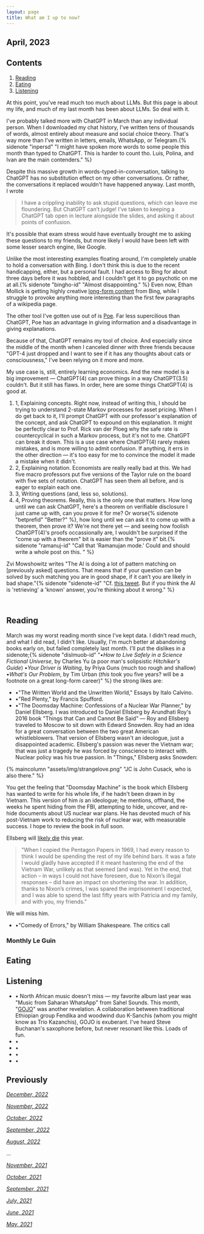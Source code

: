 ```yaml
---
layout: page
title: What am I up to now?
---
```


## April, 2023




## Contents
1. [Reading](#books)
2. [Eating](#Eating)
3. [Listening](#music)

At this point, you've read much too much about LLMs. But this page is about my life, and much of my last month has been about LLMs. So deal with it.

I've probably talked more with ChatGPT in March than any individual person. When I downloaded my chat history, I've written tens of thousands of words, almost entirely about measure and social choice theory. That's way more than I've written in letters, emails, WhatsApp, or Telegram.{% sidenote "inpersd" "I might have spoken more words to some people this month than typed to ChatGPT. This is harder to count tho. Luis, Polina, and Ivan are the main contenders." %}

Despite this massive growth in words-typed-in-conversation, talking to ChatGPT has no substitution effect on my other conversations. Or rather, the conversations it replaced wouldn't have happened anyway. Last month, I wrote

> I have a crippling inability to ask stupid questions, which can leave me floundering. But ChatGPT can’t judge! I’ve taken to keeping a ChatGPT tab open in lecture alongside the slides, and asking it about points of confusion.

It's possible that exam stress would have eventually brought me to asking these questions to my friends, but more likely I would have been left with some lesser search engine, like Google. 

Unlike the most interesting examples floating around, I'm completely unable to hold a conversation with Bing. I don't think this is due to the recent handicapping, either, but a personal fault. I had access to Bing for about three days before it was hobbled, and I couldn't get it to go psychotic on me at all.{% sidenote "bingho-id" "Almost disappointing." %} Even now, Ethan Mollick is getting highly creative [long-form content](https://twitter.com/emollick/status/1640544340882644992/photo/1) from Bing,  while I struggle to provoke anything more interesting than the first few paragraphs of a wikipedia page. 

The other tool I've gotten use out of is [Poe](https://poe.com/login?redirect_url=%2F). Far less supercilious than ChatGPT, Poe has an advantage in giving information and a disadvantage in giving explanations. 

Because of that, ChatGPT remains my tool of choice. And especially since the middle of the month when I canceled dinner with three friends because "GPT-4 just dropped and I want to see if it has any thoughts about cats or consciousness," I've been relying on it more and more. 

My use case is, still, entirely learning economics. And the new model is a big improvement — ChatGPT(4) can prove things in a way ChatGPT(3.5) couldn't. But it still has flaws. In order, here are some things ChatGPT(4) is good at. 
 
1. 1, Explaining concepts. Right now, instead of writing this, I should be trying to understand 2-state Markov processes for asset pricing. When I do get back to it, I'll prompt ChatGPT with our professor's explanation of the concept, and ask ChatGPT to expound on this explanation. It might be perfectly clear to Prof. Rick van der Ploeg why the safe rate is countercyclical in such a Markov process, but it's not to me. ChatGPT can break it down. This is a use case where ChatGPT(4) rarely makes mistakes, and is more willing to admit confusion. If anything, it errs in the other direction — it's too easy for me to convince the model it made a mistake when it didn't. 
2. 2, Explaining notation. Economists are really really bad at this. We had five macro professors put five versions of the Taylor rule on the board with five sets of notation. ChatGPT has seen them all before, and is eager to explain each one. 
3. 3, Writing questions (and, less so, solutions). 
4. 4, Proving theorems. Really, this is the only one that matters. How long until we can ask ChatGPT, here's a theorem on verifiable disclosure I just came up with, can you prove it for me? Or worse{% sidenote "betprefid" "Better?" %}, how long until we can ask it to come up with a theorem, then prove it? We're not there yet — and seeing how foolish ChatGPT(4)'s proofs occassionally are, I wouldn't be surprised if the "come up with a theorem" bit is easier than the "prove it" bit.{% sidenote "ramanuj-id" "Call that 'Ramanujan mode.' Could and should write a whole post on this. " %}

Zvi Mowshowitz writes "The AI is doing a lot of pattern matching on [previously asked] questions. That means that if your question can be solved by such matching you are in good shape, if it can’t you are likely in bad shape."{% sidenote "sidenote-id" "Cf. [this tweet](https://twitter.com/cHHillee/status/1635790330854526981). But if you think the AI is 'retrieving' a 'known' answer, you're thinking about it wrong." %} 

  <br>

## Reading 

March was my worst reading month since I've kept data. I didn't read much, and what I did read, I didn't like. Usually, I'm much better at abandoning books early on, but failed completely last month. I'll put the dislikes in a sidenote;{% sidenote "dislmuob-id" "•*How to Live Safely in a Science Fictional Universe*, by Charles Yu (a poor man's solipsistic *Hitchiker's Guide*) •*Your Driver is Waiting*, by Priya Guns (much too rough and shallow) •*What's Our Problem*, by Tim Urban (*this* took you five years? will be a footnote on a great long-form career)" %} the strong likes are:

- •"The Written World and the Unwritten World," Essays by Italo Calvino. 
- •"Red Plenty," by Francis Spufford.
- •"The Doomsday Machine: Confessions of a Nuclear War Planner," by Daniel Ellsberg. I was introduced to Daniel Ellsberg by Arundhati Roy's 2016 book "Things that Can and Cannot Be Said" — Roy and Ellsberg traveled to Moscow to sit down with Edward Snowden. Roy had an idea for a great conversation between the two great American whistleblowers. That version of Ellsberg wasn't an ideologue, just a disappointed academic. Ellsberg's passion was never the Vietnam war; that was just a tragedy he was forced by conscience to interact with. Nuclear policy was his true passion. In "Things," Ellsberg asks Snowden:

{% maincolumn "assets/img/strangelove.png" "JC is John Cusack, who is also there." %}

   You get the feeling that "Doomsday Machine" is the book which Ellsberg has wanted to write for his whole life, if he hadn't been drawn in by Vietnam. This version of him *is* an ideologue; he mentions, offhand, the weeks he spent hiding from the FBI, attempting to hide, uncover, and re-hide documents about US nuclear war plans. He has devoted much of his post-Vietnam work to reducing the risk of nuclear war, with measurable success. I hope to review the book in full soon.
  
   Ellsberg will [likely die](https://original.antiwar.com/daniel-ellsberg/2023/03/02/living-on-a-deadline-in-the-nuclear-age-some-personal-news-from-daniel-ellsberg/) this year. 
  
> "When I copied the Pentagon Papers in 1969, I had every reason to think I would be spending the rest of my life behind bars. It was a fate I would gladly have accepted if it meant hastening the end of the Vietnam War, unlikely as that seemed (and was). Yet in the end, that action – in ways I could not have foreseen, due to Nixon’s illegal responses – did have an impact on shortening the war. In addition, thanks to Nixon’s crimes, I was spared the imprisonment I expected, and I was able to spend the last fifty years with Patricia and my family, and with you, my friends."
  
   We will miss him. 

- •"Comedy of Errors," by William Shakespeare. The critics call 











### Monthly Le Guin








## Eating





## Listening

- • North African music doesn't miss — my favorite album last year was "Music from Saharan WhatsApp" from Sahel Sounds. This month, "[GOJO](https://fendika-and-k-sanchis.bandcamp.com/album/gojo-2)" was another revelation. A collaboration between traditional Ethiopian group Fendika and woodwind duo K-Sanchis (whom you might know as Trio Kazanchis), GOJO is exuberant. I've heard Steve Buchanan's saxophone before, but never resonant like this. Loads of fun. 
- •
- •
- •
- •

## Previously

*[December, 2022](https://jablevine.com/older/december_2022)*

*[November, 2022](https://jablevine.com/older/november_2022)*

*[October, 2022](https://jablevine.com/older/october_2022)*

*[September, 2022](https://jablevine.com/older/september_2022)*

*[August, 2022](https://jablevine.com/older/august_2022)*

...

*[November, 2021](https://jablevine.com/older/november_2021)*

*[October, 2021](https://jablevine.com/older/october_2021)*

*[September, 2021](https://jablevine.com/older/september_2021)*

*[July, 2021](https://jablevine.com/older/july_2021)*

*[June, 2021](https://jablevine.com/older/june_2021)*

*[May, 2021](https://jablevine.com/older/may_2021)*




